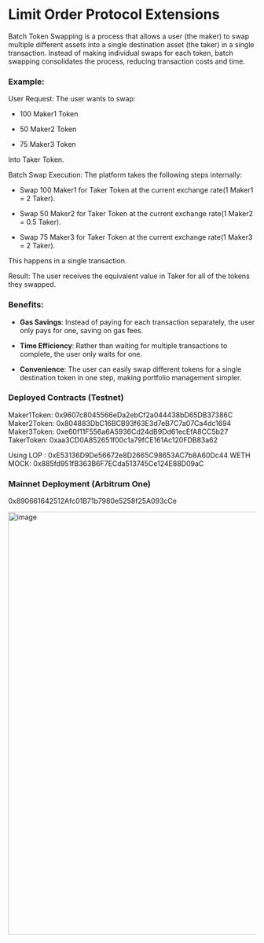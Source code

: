 # Limit Order Protocol Extensions

Batch Token Swapping is a process that allows a user (the maker) to swap multiple different assets into a single destination asset (the taker) in a single transaction. Instead of making individual swaps for each token, batch swapping consolidates the process, reducing transaction costs and time.

### Example:
User Request:
The user wants to swap:

- 100 Maker1 Token

- 50 Maker2 Token

- 75 Maker3 Token

Into Taker Token.

Batch Swap Execution:
The platform takes the following steps internally:

- Swap 100 Maker1 for Taker Token at the current exchange rate(1 Maker1 = 2 Taker).

- Swap 50 Maker2 for Taker Token at the current exchange rate(1 Maker2 = 0.5 Taker).

- Swap 75 Maker3 for Taker Token at the current exchange rate(1 Maker3 = 2 Taker).

This happens in a single transaction.

Result:
The user receives the equivalent value in Taker for all of the tokens they swapped.

### Benefits: 
- **Gas Savings**: Instead of paying for each transaction separately, the user only pays for one, saving on gas fees.

- **Time Efficiency**: Rather than waiting for multiple transactions to complete, the user only waits for one.

- **Convenience**: The user can easily swap different tokens for a single destination token in one step, making portfolio management simpler.

### Deployed Contracts (Testnet)

Maker1Token: 0x9607c8045566eDa2ebCf2a044438bD65DB37386C
Maker2Token: 0x804883DbC16BCB93f63E3d7eB7C7a07Ca4dc1694
Maker3Token: 0xe60f11F556a6A5936Cd24dB9Dd61ecEfA8CC5b27
TakerToken: 0xaa3CD0A852651f00c1a79fCE161Ac120FDB83a62

Using LOP : 0xE53136D9De56672e8D2665C98653AC7b8A60Dc44
WETH MOCK: 0x885fd951fB363B6F7ECda513745Ce124E88D09aC

### Mainnet Deployment (Arbitrum One)
0x890661642512Afc01B71b7980e5258f25A093cCe

<img width="1405" height="861" alt="image" src="https://github.com/user-attachments/assets/12fffb6c-e0f0-4965-ba3b-b50a48048ccf" />

